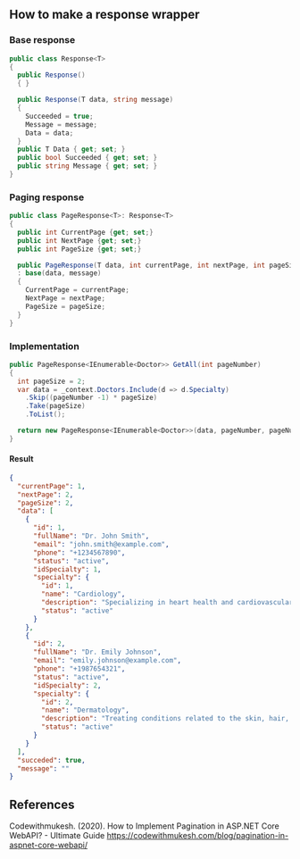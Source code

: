 ## How to make a response wrapper

### Base response
```cs
public class Response<T>
{
  public Response()
  { }

  public Response(T data, string message)
  {
    Succeeded = true;
    Message = message;
    Data = data;
  }
  public T Data { get; set; }
  public bool Succeeded { get; set; }
  public string Message { get; set; }
}
```

### Paging response
```cs
public class PageResponse<T>: Response<T>
{
  public int CurrentPage {get; set;}
  public int NextPage {get; set;}
  public int PageSize {get; set;}

  public PageResponse(T data, int currentPage, int nextPage, int pageSize, string message)
  : base(data, message)
  {
    CurrentPage = currentPage;
    NextPage = nextPage;
    PageSize = pageSize;
  }
}
```

### Implementation
```cs
public PageResponse<IEnumerable<Doctor>> GetAll(int pageNumber)
{
  int pageSize = 2;
  var data = _context.Doctors.Include(d => d.Specialty)
    .Skip((pageNumber -1) * pageSize)
    .Take(pageSize)
    .ToList();

  return new PageResponse<IEnumerable<Doctor>>(data, pageNumber, pageNumber +1, pageSize, "");
}
```

#### Result
```json
{
  "currentPage": 1,
  "nextPage": 2,
  "pageSize": 2,
  "data": [
    {
      "id": 1,
      "fullName": "Dr. John Smith",
      "email": "john.smith@example.com",
      "phone": "+1234567890",
      "status": "active",
      "idSpecialty": 1,
      "specialty": {
        "id": 1,
        "name": "Cardiology",
        "description": "Specializing in heart health and cardiovascular diseases.",
        "status": "active"
      }
    },
    {
      "id": 2,
      "fullName": "Dr. Emily Johnson",
      "email": "emily.johnson@example.com",
      "phone": "+1987654321",
      "status": "active",
      "idSpecialty": 2,
      "specialty": {
        "id": 2,
        "name": "Dermatology",
        "description": "Treating conditions related to the skin, hair, and nails.",
        "status": "active"
      }
    }
  ],
  "succeded": true,
  "message": ""
}
```

## References
Codewithmukesh. (2020). How to Implement Pagination in ASP.NET Core WebAPI? - Ultimate Guide
  https://codewithmukesh.com/blog/pagination-in-aspnet-core-webapi/
